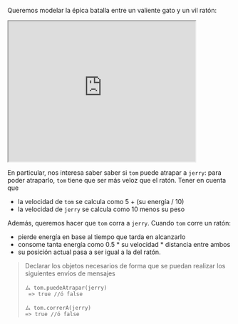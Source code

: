 Queremos modelar la épica batalla entre un valiente gato y un vil ratón:

<iframe width="420" height="315"
src="https://www.youtube.com/embed/UxY_CR_Al1c">
</iframe>

En particular, nos interesa saber saber si `tom` puede atrapar a `jerry`: para poder atraparlo, `tom` tiene que ser más veloz que el ratón. Tener en cuenta que 
  * la velocidad de `tom` se calcula como 5 + (su energía / 10)
  * la velocidad de `jerry` se calcula como 10 menos su peso

Además, queremos hacer que `tom` corra a `jerry`. Cuando `tom` corre un ratón: 
  * pierde energía en base al tiempo que tarda en alcanzarlo
  * consome tanta energía como 0.5 * su velocidad * distancia entre ambos
  * su posición actual pasa a ser igual a la del ratón. 


> Declarar los objetos necesarios de forma que se puedan realizar los siguientes envíos de mensajes
> 
> ```wollok
> ム tom.puedeAtrapar(jerry)
>  => true //ó false
>
> ム tom.correrA(jerry)
> => true //ó false
> ```